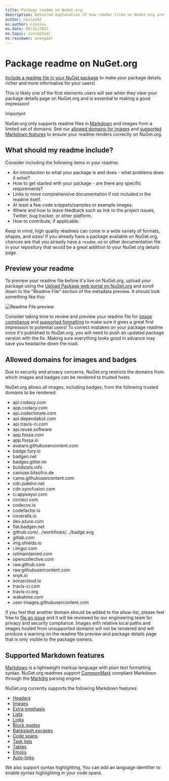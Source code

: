 ```yaml
---
title: Package readme on NuGet.org
description: Detailed explanation of how readme files on NuGet.org are rendered and what to do when you run into issues.
author: nkolev92
ms.author: nikolev
ms.date: 08/31/2022
ms.topic: conceptual
ms.reviewer: anangaur
---
```


# Package readme on NuGet.org

[Include a readme file in your NuGet package](/nuget/reference/msbuild-targets#packagereadmefile) to make your package details richer and more informative for your users!

This is likely one of the first elements users will see when they view your package details page on NuGet.org and is essential to making a good impression!

> [!IMPORTANT]
> NuGet.org only supports readme files in [Markdown](https://daringfireball.net/projects/markdown/) and images from a limited set of domains. See our [allowed domains for images](#allowed-domains-for-images-and-badges) and [supported Markdown features](#supported-markdown-features) to ensure your readme renders correctly on NuGet.org.

## What should my readme include?

Consider including the following items in your readme:
* An introduction to what your package is and does - what problems does it solve?
* How to get started with your package - are there any specific requirements?
* Links to more comprehensive documentation if not included in the readme itself.
* At least a few code snippets/samples or example images.
* Where and how to leave feedback such as link to the project issues, Twitter, bug tracker, or other platform.
* How to contribute, if applicable.

Keep in mind, high quality readmes can come in a wide variety of formats, shapes, and sizes! If you already have a package available on NuGet.org, chances are that you already have a `readme.md` or other documentation file in your repository that would be a great addition to your NuGet.org details page.

## Preview your readme

To preview your readme file before it's live on NuGet.org, upload your package using the [Upload Package web portal on NuGet.org](/nuget/nuget-org/publish-a-package#web-portal-use-the-upload-package-tab-on-nugetorg) and scroll down to the "Readme File" section of the metadata preview. It should look something like this:

![Readme File preview](media\readme-upload-preview.PNG)

Consider taking time to review and preview your readme file for [image compliance](#allowed-domains-for-images-and-badges) and [supported formatting](#supported-markdown-features) to make sure it gives a great first impression to potential users! To correct mistakes on your package readme once it's published to NuGet.org, you will need to push an updated package version with the fix. Making sure everything looks good in advance may save you headache down the road.
## Allowed domains for images and badges

Due to security and privacy concerns, NuGet.org restricts the domains from which images and badges can be rendered to trusted hosts. 

NuGet.org allows all images, including badges, from the following trusted domains to be rendered:
* api.codacy.com
* app.codacy.com
* api.codeclimate.com
* api.dependabot.com
* api.travis-ci.com
* api.reuse.software
* app.fossa.com
* app.fossa.io
* avatars.githubusercontent.com
* badge.fury.io
* badgen.net
* badges.gitter.im
* buildstats.info
* caniuse.bitsofco.de
* camo.githubusercontent.com
* cdn.jsdelivr.net
* cdn.syncfusion.com
* ci.appveyor.com
* circleci.com
* codecov.io
* codefactor.io
* coveralls.io
* dev.azure.com
* flat.badgen.net
* github.com/.../workflows/.../badge.svg
* gitlab.com
* img.shields.io
* i.imgur.com
* isitmaintained.com
* opencollective.com
* raw.github.com
* raw.githubusercontent.com
* snyk.io
* sonarcloud.io
* travis-ci.com
* travis-ci.org
* wakatime.com
* user-images.githubusercontent.com

If you feel that another domain should be added to the allow-list, please feel free to [file an issue](https://github.com/NuGet/NuGetGallery/issues) and it will be reviewed by our engineering team for privacy and security compliance. Images with relative local paths and images hosted from unsupported domains will not be rendered and will produce a warning on the readme file preview and package details page that is only visible to the package owners.

## Supported Markdown features
[Markdown](https://daringfireball.net/projects/markdown/) is a lightweight markup language with plain text formatting syntax. NuGet.org readmes support [CommonMark](https://commonmark.org/) compliant Markdown through the [Markdig](https://github.com/lunet-io/markdig) parsing engine.

NuGet.org currently supports the following Markdown features:
* [Headers](https://spec.commonmark.org/0.29/#atx-headings)
* [Images](https://spec.commonmark.org/0.29/#images)
* [Extra emphasis](https://github.com/xoofx/markdig/blob/master/src/Markdig.Tests/Specs/EmphasisExtraSpecs.md)
* [Lists](https://spec.commonmark.org/0.29/#lists)
* [Links](https://spec.commonmark.org/0.29/#links)
* [Block quotes](https://spec.commonmark.org/0.29/#block-quotes)
* [Backslash escapes](https://spec.commonmark.org/0.29/#backslash-escapes)
* [Code spans](https://spec.commonmark.org/0.29/#code-spans)
* [Task lists](https://github.com/xoofx/markdig/blob/master/src/Markdig.Tests/Specs/TaskListSpecs.md)
* [Tables](https://github.com/xoofx/markdig/blob/master/src/Markdig.Tests/Specs/PipeTableSpecs.md)
* [Emojis](https://github.com/xoofx/markdig/blob/master/src/Markdig.Tests/Specs/EmojiSpecs.md)
* [Auto-links](https://github.com/xoofx/markdig/blob/master/src/Markdig.Tests/Specs/AutoLinks.md)

We also support syntax highlighting, You can add an language identifier to enable syntax highlighting in your code spans.
